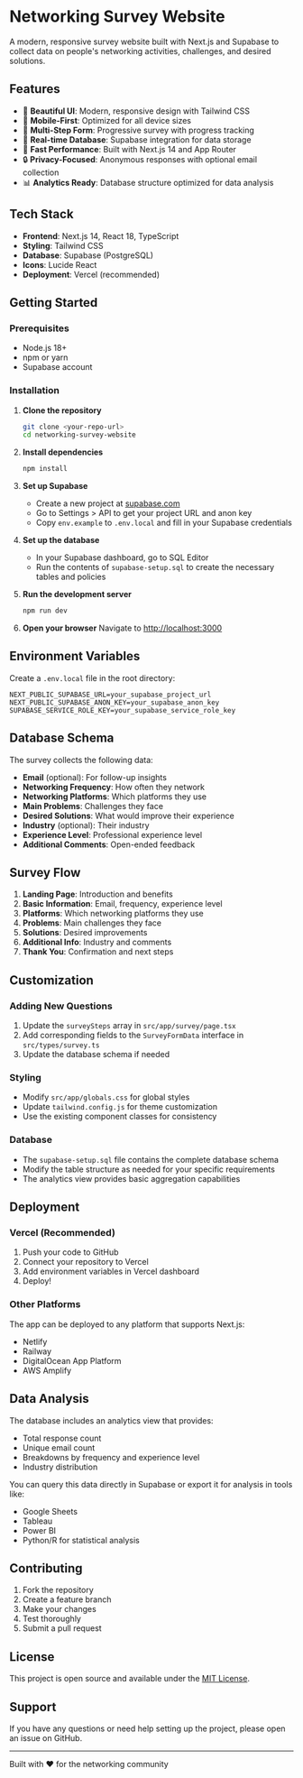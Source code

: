 # Networking Survey Website

A modern, responsive survey website built with Next.js and Supabase to collect data on people's networking activities, challenges, and desired solutions.

## Features

- 🎨 **Beautiful UI**: Modern, responsive design with Tailwind CSS
- 📱 **Mobile-First**: Optimized for all device sizes
- 🔄 **Multi-Step Form**: Progressive survey with progress tracking
- 💾 **Real-time Database**: Supabase integration for data storage
- 🚀 **Fast Performance**: Built with Next.js 14 and App Router
- 🔒 **Privacy-Focused**: Anonymous responses with optional email collection
- 📊 **Analytics Ready**: Database structure optimized for data analysis

## Tech Stack

- **Frontend**: Next.js 14, React 18, TypeScript
- **Styling**: Tailwind CSS
- **Database**: Supabase (PostgreSQL)
- **Icons**: Lucide React
- **Deployment**: Vercel (recommended)

## Getting Started

### Prerequisites

- Node.js 18+ 
- npm or yarn
- Supabase account

### Installation

1. **Clone the repository**
   ```bash
   git clone <your-repo-url>
   cd networking-survey-website
   ```

2. **Install dependencies**
   ```bash
   npm install
   ```

3. **Set up Supabase**
   - Create a new project at [supabase.com](https://supabase.com)
   - Go to Settings > API to get your project URL and anon key
   - Copy `env.example` to `.env.local` and fill in your Supabase credentials

4. **Set up the database**
   - In your Supabase dashboard, go to SQL Editor
   - Run the contents of `supabase-setup.sql` to create the necessary tables and policies

5. **Run the development server**
   ```bash
   npm run dev
   ```

6. **Open your browser**
   Navigate to [http://localhost:3000](http://localhost:3000)

## Environment Variables

Create a `.env.local` file in the root directory:

```env
NEXT_PUBLIC_SUPABASE_URL=your_supabase_project_url
NEXT_PUBLIC_SUPABASE_ANON_KEY=your_supabase_anon_key
SUPABASE_SERVICE_ROLE_KEY=your_supabase_service_role_key
```

## Database Schema

The survey collects the following data:

- **Email** (optional): For follow-up insights
- **Networking Frequency**: How often they network
- **Networking Platforms**: Which platforms they use
- **Main Problems**: Challenges they face
- **Desired Solutions**: What would improve their experience
- **Industry** (optional): Their industry
- **Experience Level**: Professional experience level
- **Additional Comments**: Open-ended feedback

## Survey Flow

1. **Landing Page**: Introduction and benefits
2. **Basic Information**: Email, frequency, experience level
3. **Platforms**: Which networking platforms they use
4. **Problems**: Main challenges they face
5. **Solutions**: Desired improvements
6. **Additional Info**: Industry and comments
7. **Thank You**: Confirmation and next steps

## Customization

### Adding New Questions

1. Update the `surveySteps` array in `src/app/survey/page.tsx`
2. Add corresponding fields to the `SurveyFormData` interface in `src/types/survey.ts`
3. Update the database schema if needed

### Styling

- Modify `src/app/globals.css` for global styles
- Update `tailwind.config.js` for theme customization
- Use the existing component classes for consistency

### Database

- The `supabase-setup.sql` file contains the complete database schema
- Modify the table structure as needed for your specific requirements
- The analytics view provides basic aggregation capabilities

## Deployment

### Vercel (Recommended)

1. Push your code to GitHub
2. Connect your repository to Vercel
3. Add environment variables in Vercel dashboard
4. Deploy!

### Other Platforms

The app can be deployed to any platform that supports Next.js:
- Netlify
- Railway
- DigitalOcean App Platform
- AWS Amplify

## Data Analysis

The database includes an analytics view that provides:
- Total response count
- Unique email count
- Breakdowns by frequency and experience level
- Industry distribution

You can query this data directly in Supabase or export it for analysis in tools like:
- Google Sheets
- Tableau
- Power BI
- Python/R for statistical analysis

## Contributing

1. Fork the repository
2. Create a feature branch
3. Make your changes
4. Test thoroughly
5. Submit a pull request

## License

This project is open source and available under the [MIT License](LICENSE).

## Support

If you have any questions or need help setting up the project, please open an issue on GitHub.

---

Built with ❤️ for the networking community 